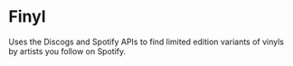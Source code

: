 # Finyl

Uses the Discogs and Spotify APIs to find limited edition variants of vinyls by artists you follow on Spotify.
